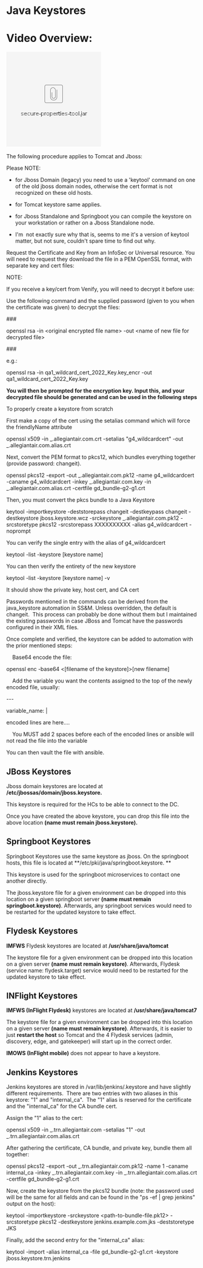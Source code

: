 # Java Keystores

# Video Overview:

![](./media/image1.tmp)

The following procedure applies to Tomcat and Jboss:

Please NOTE: 

  - for Jboss Domain (legacy) you need to use a 'keytool' command on one
    of the old jboss domain nodes, otherwise the cert format is not
    recognized on these old hosts.

  - for Tomcat keystore same applies.

  - for Jboss Standalone and Springboot you can compile the keystore on
    your workstation or rather on a Jboss Standalone node.

  - I'm  not exactly sure why that is, seems to me it's a version of
    keytool matter, but not sure, couldn't spare time to find out why.

Request the Certificate and Key from an InfoSec or Universal resource.
You will need to request they download the file in a PEM OpenSSL format,
with separate key and cert files:

NOTE:

If you receive a key/cert from Venify, you will need to decrypt it
before use:

Use the following command and the supplied password (given to you when
the certificate was given) to decrypt the files:

\#\#\#

openssl rsa -in \<original encrypted file name\> -out \<name of new file
for decrypted file\>

\#\#\#

e.g.:

openssl rsa -in qa1\_wildcard\_cert\_2022\_Key.key\_encr -out
qa1\_wildcard\_cert\_2022\_Key.key

**You will then be prompted for the encryption key. Input this, and your
decrypted file should be generated and can be used in the following
steps**

To properly create a keystore from scratch

First make a copy of the cert using the setalias command which will
force the friendlyName attribute

openssl x509 -in \_.allegiantair.com.crt -setalias "g4\_wildcardcert"
-out \_.allegiantair.com.alias.crt

Next, convert the PEM format to pkcs12, which bundles everything
together (provide password: changeit).

openssl pkcs12 -export -out \_.allegiantair.com.pk12 -name
g4\_wildcardcert -caname g4\_wildcardcert -inkey \_.allegiantair.com.key
-in \_.allegiantair.com.alias.crt -certfile gd\_bundle-g2-g1.crt

Then, you must convert the pkcs bundle to a Java Keystore

keytool -importkeystore -deststorepass changeit -destkeypass changeit
-destkeystore jboss.keystore.wcz -srckeystore \_.allegiantair.com.pk12
-srcstoretype pkcs12 -srcstorepass XXXXXXXXXX -alias g4\_wildcardcert
-noprompt

You can verify the single entry with the alias of g4\_wildcardcert

keytool -list -keystore \[keystore name\]

You can then verify the entirety of the new keystore

keytool -list -keystore \[keystore name\] -v

It should show the private key, host cert, and CA cert  
  
Passwords mentioned in the commands can be derived from the
java\_keystore automation in SS\&M. Unless overridden, the default is
changeit.  This process can probably be done without them but I
maintained the existing passwords in case JBoss and Tomcat have the
passwords configured in their XML files.  
  
Once complete and verified, the keystore can be added to automation with
the prior mentioned steps:  
  
    Base64 encode the file:

openssl enc -base64 \<\[filename of the keystore\]\>\[new filename\]

    Add the variable you want the contents assigned to the top of the
newly encoded file, usually:

\---

variable\_name: |

encoded lines are here....

    You MUST add 2 spaces before each of the encoded lines or ansible
will not read the file into the variable  
  
You can then vault the file with ansible.

## **JBoss Keystores**

Jboss domain keystores are located at
**/etc/jbossas/domain/jboss.keystore.**

This keystore is required for the HCs to be able to connect to the DC.

Once you have created the above keystore, you can drop this file into
the above location **(name must remain jboss.keystore).**

## **Springboot Keystores**

Springboot Keystores use the same keystore as jboss. On the springboot
hosts, this file is located at **/etc/pki/java/springboot.keystore. **

This keystore is used for the springboot microservices to contact one
another directly.

The jboss.keystore file for a given environment can be dropped into this
location on a given springboot server **(name must remain
springboot.keystore)**. Afterwards, any springboot services would need
to be restarted for the updated keystore to take effect.

## **Flydesk Keystores**

**IMFWS** Flydesk keystores are located at **/usr/share/java/tomcat**

The keystore file for a given environment can be dropped into this
location on a given server **(name must remain keystore)**. Afterwards,
Flydesk (service name: flydesk.target) service would need to be
restarted for the updated keystore to take effect.

## **INFlight Keystores**

**IMFWS (InFlight Flydesk)** keystores are located at
**/usr/share/java/tomcat7**

The keystore file for a given environment can be dropped into this
location on a given server **(name must remain keystore)**. Afterwards,
it is easier to just **restart the host** so Tomcat and the 4 Flydesk
services (admin, discovery, edge, and gatekeeper) will start up in the
correct order.

**IMOWS (InFlight mobile)** does not appear to have a keystore.

## **Jenkins Keystores**

Jenkins keystores are stored in /var/lib/jenkins/.keystore and have
slightly different requirements.  There are two entries with two aliases
in this keystore: "1" and "internal\_ca".  The "1" alias is reserved for
the certificate and the "internal\_ca" for the CA bundle cert.

Assign the "1" alias to the cert:

openssl x509 -in \_.trn.allegiantair.com -setalias "1" -out
\_.trn.allegiantair.com.alias.crt

After gathering the certificate, CA bundle, and private key, bundle them
all together:

openssl pkcs12 -export -out \_.trn.allegiantair.com.pk12 -name 1 -caname
internal\_ca -inkey \_.trn.allegiantair.com.key -in
\_.trn.allegiantair.com.alias.crt -certfile gd\_bundle-g2-g1.crt

Now, create the keystore from the pkcs12 bundle (note: the password used
will be the same for all fields and can be found in the "ps -ef | grep
jenkins" output on the host):

keytool -importkeystore -srckeystore \<path-to-bundle-file.pk12\>
-srcstoretype pkcs12 -destkeystore jenkins.example.com.jks
-deststoretype JKS

Finally, add the second entry for the "internal\_ca" alias:

keytool -import -alias internal\_ca -file gd\_bundle-g2-g1.crt -keystore
jboss.keystore.trn.jenkins
